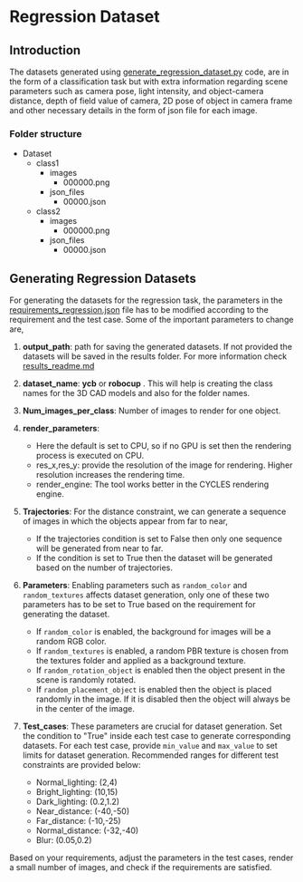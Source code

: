 # Regression Dataset

## Introduction
The datasets generated using [generate_regression_dataset.py](../../src/generate_regression_dataset.py) code, are in the form of a classification task but with extra information regarding scene
parameters such as camera pose, light intensity, and object-camera distance, depth of field value of camera, 2D pose of object in camera frame and other necessary details in the form of json file for each image.

### Folder structure
  - Dataset
      - class1
          - images
              - 000000.png
          - json_files
              - 00000.json
      - class2
          - images
              - 000000.png
          - json_files
              - 00000.json

## Generating Regression Datasets
For generating the datasets for the regression task, the parameters in the [requirements_regression.json](../requirements_regression.json) file has to be modified according to the requirement and the test case. Some of the important parameters to change are,


1. **output_path**: path for saving the generated datasets. If not provided the datasets will be saved in the results folder. For more information check [results_readme.md](../../results/readMe.md)

2. **dataset_name**: **ycb** or **robocup** . This will help is creating the class names for the 3D CAD models and also for the folder names.

3. **Num_images_per_class**: Number of images to render for one object.

4. **render_parameters**:
    * Here the default is set to CPU, so if no GPU is set then the rendering process is executed on CPU.
    * res_x,res_y: provide the resolution of the image for rendering. Higher resolution increases the rendering time.
    * render_engine: The tool works better in the CYCLES rendering engine.

5. **Trajectories**: For the distance constraint, we can generate a sequence of images in which the objects appear from far to near,

    - If the trajectories condition is set to False then only one sequence will be generated from near to far. 
    - If the condition is set to True then the dataset will be generated based on the number of trajectories.

6. **Parameters**: Enabling parameters such as `random_color` and `random_textures` affects dataset generation, only one of these two parameters has to be set to True based on the requirement for generating the dataset.
   - If `random_color` is enabled, the background for images will be a random RGB color.
   - If `random_textures` is enabled, a random PBR texture is chosen from the textures folder and applied as a background texture.
   - If `random_rotation_object` is enabled then the object present in the scene is randomly rotated.
   - If `random_placement_object` is enabled then the object is placed randomly in the image. If it is disabled then the object will always be in the center of the image.

7. **Test_cases**: These parameters are crucial for dataset generation. Set the condition to "True" inside each test case to generate corresponding datasets. For each test case, provide `min_value` and `max_value` to set limits for dataset generation. Recommended ranges for different test constraints are provided below:

   - Normal_lighting: (2,4)
   - Bright_lighting: (10,15)
   - Dark_lighting: (0.2,1.2)
   - Near_distance: (-40,-50)
   - Far_distance: (-10,-25)
   - Normal_distance: (-32,-40)
   - Blur: (0.05,0.2)
     
Based on your requirements, adjust the parameters in the test cases, render a small number of images, and check if the requirements are satisfied.
